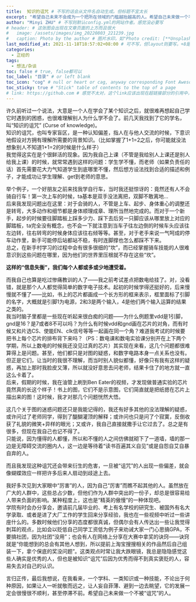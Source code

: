 ```yaml
---
title:  知识的诅咒 # 不写的话会从文件名自动生成。但标题不宜太长
excerpt: "希望自己未来不会成为一个把所在领域的门槛越抬越高的人。希望自己未来做一个不被“诅咒”的人。 " # 摘要
author: "Minyi ZHU" # 不写则默认config.yml的网站作者。感觉没必要写
# header: # 这张图会出现在文章页面的上方而且很大
#   image: /assets/images/img_20220803_221239.jpg
#   caption: Photo by the author # 图片水印，如"Photo credit: [**Unsplash**](https://unsplash.com)"
last_modified_at: 2021-11-18T18:57:02+08:00 # 可不写，但layout则要写。+8是东八区
categories: 
  - 正经的
tags:
  - 想法/杂谈
toc: false # true, false都可以
toc_label: "目录" # or left blank
toc_icon: "cog" # null or heart or cag, anyway corresponding Font Awesome icon name (without fa prefix)
toc_sticky: true # "Stick" table of contents to the top of a page
# link: https://github.com # 感觉不太对，这个link应该出现在超链接部分的引用中，但是试验后发现会变成文章标题的url，所以注释掉了
---
```

许久前听过一个说法，大意是一个人在学会了某个知识之后，就很难再想起自己学它时遇到的困惑，也很难理解别人为什么学不会了。前几天我找到了它的学名，叫“知识的诅咒” (Curse of knowledge)。
<br>知识的诅咒，也叫专家盲区，是一种认知偏差，指人在与他人交流的时候，下意识地假设对方拥有理解所需要的背景知识。（比如掌握了1+1=2之后，你可能就没法想象别人不知道1+1=2的时候是什么样子）
<br>我觉得这实在是个很鲜活的现象。因为我自己上课（不管是我给别人上课还是别人给我上课）的时候，就常常遇到这样的问题：学生学不懂，而老师（如果负责任的话）首先需要花大力气知道学生到底哪里不懂，然后想方设法找到合适的描述和例子，才能成功让学生理解、get到老师的意思。

举个例子，一个好朋友之前来找我学自行车，当时我还挺惊讶的：竟然还有人不会骑自行车！第一次上车的时候，ta基本是双手没法离把，双脚不敢离地…
<br>后来我发现问题出在这里：对于会骑的人，不管是上车、起步、身体重心的调整还是转弯，大多动作和细节都是身体顺理成章、理所当然地完成的。而对于一个新手，起步的时候要往脚踏板上踩多少力、踩下去后另一只脚应该从哪里放上对应的脚踏板，ta完全没有概念，也不会一下就注意到当车子往左边倒的时候车头应该往左边转，往右转弯的时候身体应该往右倾等等。甚至，对于老手来说一气呵成的停车动作里，新手可能停后站都站不稳，有时连脚撑也怎么都踩不下来。
<br>总之，在新手村学习的过程中会有很多很细的“坎”，而已经掌握骑车技能的人很难意识到这些问题在哪里，因为他们的世界里压根就不存在这些“坎”。

**这样的“信息失衡”，我们每个人都或多或少地遭受着。**

而我自己也算是吃过惨痛教训的人了——我之前考试差点把数电给挂了。对，没看错，就是那个人人都觉得简单的数字电子技术。起初的时候学得还挺好的，后来慢慢就不懂了——比如，书上的芯片都画成一个长方形的框来表示，框里面标了引脚的名字，大概就是引脚1为电源，2和3是两个输入，4是他们两个输入运算的结果之类的。
<br>我当时脑子里都是一些现在听起来很白痴的问题——为什么例题里vdd是1引脚，gnd是16？是7或者8不可以吗？为什么有时候vdd和gnd画在芯片的对角，而有时候又和片选CS、使能EN、clk信号等等一起画在同一个角？难道我考试的时候要把书上每个芯片的排布背下来吗？（PS：数电课和数电实验课分别开在上下两个学期，所以上数电的时候我还没见过真的芯片）其实现在来看，这几个问题都很难算得上是问题。甚至，他们都只是对图的疑惑，和数字电路本身一点关系也没有。但正是它们，让当时的我很不理解，而当时别人貌似都懂，好像只有我有这样的疑惑，再加上那时我脸皮又薄，所以就没好意思去问老师，结果卡住了的地方就一直这么卡着了。
<br>后来，假期的时候，我在油管上刷到Ben Eater的视频，才发现做普通实验的芯片竟然真的长这个样子！书上的图，它们不是示意图，它们简直就是把纸摁在芯片上描出来的图！这时候，我才对那几个问题恍然大悟。

这几个关于图的迷惑问题还只是我能记得的，我还有好多其他的没法理解的疑惑，或许问过了老师同学，得到了醍醐灌顶的解释；或许问也只是问了个寂寞，反倒收获了礼貌的微笑+异样的眼光；又或许，我自己直接就撒手让它过去了。总之是有很多，但现在我自己也记不得了。
<br>只能说，因为懂得的人都懂，所以和不懂的人之间仿佛就砌下了一道墙，墙的那一边是无障碍交流的圈内人，这一边是等待着“读书百遍其义自见”或是自怨自艾自暴自弃的人。

而且我发现这种诅咒还会带来衍生的危害，一旦被“诅咒”的人出现一些偏差，就会像蝴蝶效应一样把许多后来人扇动到歧途上去。

我好多次见到大家眼中“厉害”的人，因为自己“厉害”而瞧不起其他的人。虽然放在广大的人群中，这些总占少数，但他们作为人群中突出的一份子，却总是很容易给人带来负面的影响。某种程度上，这也是“精英的傲慢”的一种体现吧。
<br>学院有时会办分享会，邀请前几届毕业的、考上有名学校的研究生、被国外有名大学录取、或者是进了大厂工作的学生回来分享经验，我也在一些视频中听过一些讲座什么的。多数时候他们分享的态度都很真诚，但偶尔会有人传达出一些让我觉得刺耳的观点，比如会以贬低自己同学工资低为例子来劝诫大家一门心思搞GPA，不要搞社团，因为社团“没用”；也会有人在网络上分享在大赛中拿奖的诀窍——诀窍就是“你能想到的总会有其他人想到，所以提前上淘宝搜搜相关的作品然后自己组装一下，拿个保底的奖没问题”。这类观点时常让我大跌眼镜，我总是隐隐感觉这些人确实是优秀的人，但也是被知识“诅咒”后因为优秀而得不到真实褒贬的人，容易失去对自己的认识。
<!-- <br>不管这些建议出于多么现实的考虑，我都很坚决地认为它们不应该被提倡。本来就已经呈现畸态的高等教育，如果再以功利主义加持，只会恶性循环，越来越糟。 -->


<!-- 我也害怕自己有一天会变成这样的人。然而，我又有一张常和脑子不协调的嘴，平日里和别人交流的时候，或许是自己虚荣心作祟，没管住嘴，也或许是说者无心，听者有意，总之是有失分寸造成了误会，让人觉得我“凡尔赛”，搞得我自己也很郁闷。现在我有了自己的网站，能把这些观点用文章的方式落下来，我很开心，至少每句表述都是经思考的、较准确的了。 -->

言归正传，最后我想说，在我看来，一个学科、一类知识或一种技能，不论出于何种原因，如果让人一听就敬而远之，让人妄自菲薄、避到一边去眺望，它的发展一定会很慢很不顺利，甚至停滞不前。希望自己未来做一个不被“诅咒”的人。 

